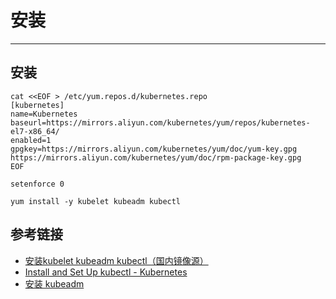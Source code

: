 # 安装

***

## 安装

```shell
cat <<EOF > /etc/yum.repos.d/kubernetes.repo
[kubernetes]
name=Kubernetes
baseurl=https://mirrors.aliyun.com/kubernetes/yum/repos/kubernetes-el7-x86_64/
enabled=1
gpgkey=https://mirrors.aliyun.com/kubernetes/yum/doc/yum-key.gpg https://mirrors.aliyun.com/kubernetes/yum/doc/rpm-package-key.gpg
EOF

setenforce 0

yum install -y kubelet kubeadm kubectl
```

## 参考链接

- [安装kubelet kubeadm kubectl（国内镜像源）](https://www.orchome.com/10036)
- [Install and Set Up kubectl - Kubernetes](https://serverfault.com/questions/932387/install-and-set-up-kubectl-kubernetes)
- [安装 kubeadm](https://kubernetes.io/zh/docs/setup/production-environment/tools/kubeadm/install-kubeadm/)